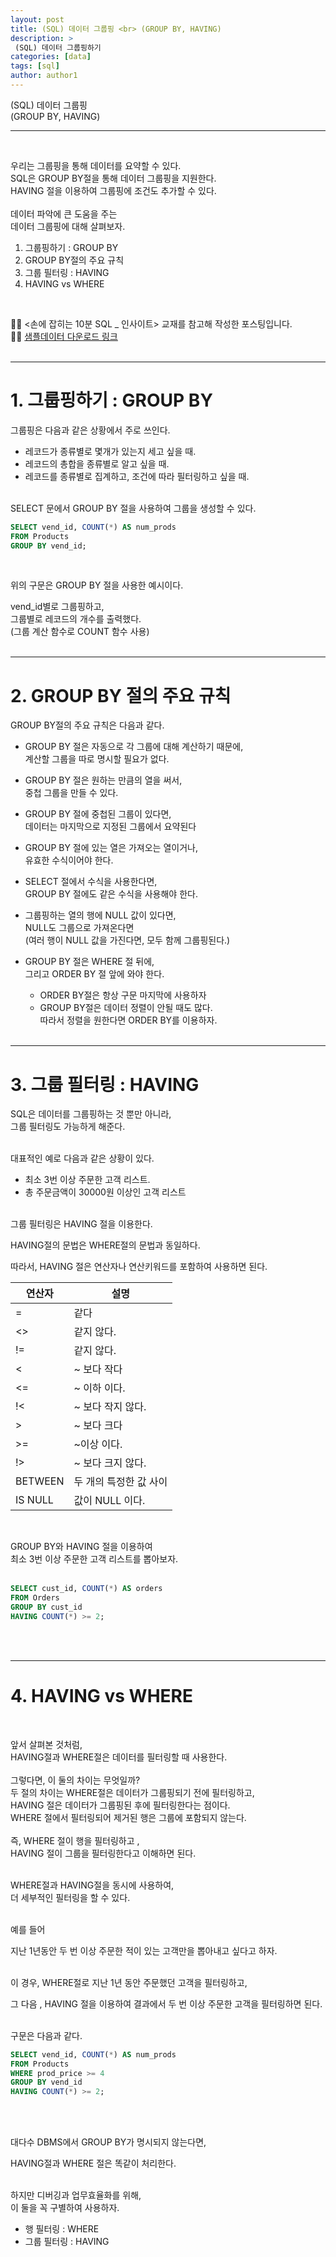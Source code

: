 ```yaml
---
layout: post
title: (SQL) 데이터 그룹핑 <br> (GROUP BY, HAVING)
description: >
 (SQL) 데이터 그룹핑하기
categories: [data] 
tags: [sql]
author: author1
---
```



(SQL) 데이터 그룹핑 <br> (GROUP BY, HAVING)

---

<br>

우리는 그룹핑을 통해 데이터를 요약할 수 있다.<br>
SQL은 GROUP BY절을 통해 데이터 그룹핑을 지원한다.<br>
HAVING 절을 이용하여 그룹핑에 조건도 추가할 수 있다.<br><br>
데이터 파악에 큰 도움을 주는<br>
데이터 그룹핑에 대해 살펴보자.

1) 그룹핑하기 : GROUP BY <br>
2) GROUP  BY절의 주요 규칙 <br>
3) 그룹 필터링 : HAVING<br>
4) HAVING vs  WHERE<br>

<br>

✋🏾 <손에 잡히는 10분 SQL _ 인사이트> 교재를 참고해 작성한 포스팅입니다. <br>
✋🏾 [샘플데이터 다운로드 링크](https://forta.com/books/0135182794/)
<br>
<br>

---

# 1. 그룹핑하기 : GROUP BY

그룹핑은 다음과 같은 상황에서 주로 쓰인다. <br>
* 레코드가 종류별로 몇개가 있는지 세고 싶을 때. <br>
* 레코드의 총합을 종류별로 알고 싶을 때. <br>
* 레코드를 종류별로 집계하고, 조건에 따라 필터링하고 싶을 때. <br><br>

SELECT 문에서 GROUP BY 절을 사용하여 그룹을 생성할 수 있다.<br>

```sql
SELECT vend_id, COUNT(*) AS num_prods
FROM Products
GROUP BY vend_id;
```
<br>

위의 구문은 GROUP BY 절을 사용한 예시이다.<br>

vend_id별로 그룹핑하고,<br> 그룹별로 레코드의 개수를 출력했다.<br>
(그룹 계산 함수로 COUNT 함수 사용) <br><br>

---

# 2. GROUP BY 절의 주요 규칙



GROUP BY절의 주요 규칙은 다음과 같다. <br>
* GROUP BY 절은 자동으로 각 그룹에 대해 계산하기 때문에,<br> 계산할 그룹을 따로 명시할 필요가 없다. <br>
* GROUP BY 절은 원하는 만큼의 열을 써서,<br> 중첩 그룹을 만들 수 있다.<br>
* GROUP BY 절에 중첩된 그룹이 있다면,<br> 데이터는 마지막으로 지정된 그룹에서 요약된다<br>

* GROUP BY 절에 있는 열은 가져오는 열이거나,<br> 유효한 수식이어야 한다.<br>

* SELECT 절에서 수식을 사용한다면,<br> GROUP BY 절에도 같은 수식을 사용해야 한다.<br>

* 그룹핑하는 열의 행에 NULL 값이 있다면,<br> NULL도 그룹으로 가져온다면<br>(여러 행이 NULL 값을 가진다면, 모두 함께 그룹핑된다.) <br>
* GROUP BY 절은 WHERE 절 뒤에,<br> 그리고 ORDER BY 절 앞에 와야 한다.<br>
  * ORDER BY절은 항상 구문 마지막에 사용하자<br>
  * GROUP BY절은 데이터 정렬이 안될 때도 많다. <br>따라서 정렬을 원한다면  ORDER BY를 이용하자. <br><br>

---


# 3. 그룹 필터링 : HAVING <br>


SQL은 데이터를 그룹핑하는 것 뿐만 아니라,<br> 그룹 필터링도 가능하게 해준다.<br><br>

대표적인 예로 다음과 같은 상황이 있다.<br>
* 최소 3번 이상 주문한 고객 리스트.<br>
* 총 주문금액이 30000원 이상인 고객 리스트<br><br>

그룹 필터링은 HAVING 절을 이용한다.<br>

HAVING절의 문법은 WHERE절의 문법과 동일하다.<br>

따라서, HAVING 절은 연산자나 연산키워드를 포함하여 사용하면 된다.<br>



| 연산자  | 설명                   |
| ------- | ---------------------- |
| =       | 같다                   |
| <>      | 같지 않다.             |
| !=      | 같지 않다.             |
| <       | ~ 보다 작다            |
| <=      | ~ 이하 이다.           |
| !<      | ~ 보다 작지 않다.      |
| >       | ~ 보다 크다            |
| >=      | ~이상 이다.            |
| !>      | ~ 보다 크지 않다.      |
| BETWEEN | 두 개의 특정한 값 사이 |
| IS NULL | 값이 NULL 이다.        |

<br>

GROUP BY와 HAVING 절을 이용하여<br>
최소 3번 이상 주문한 고객 리스트를 뽑아보자.<br><br>

```sql
SELECT cust_id, COUNT(*) AS orders
FROM Orders
GROUP BY cust_id
HAVING COUNT(*) >= 2;
```

<br><br>

---

# 4. HAVING vs WHERE 
<br>

앞서 살펴본 것처럼, <br>HAVING절과 WHERE절은 데이터를 필터링할 때 사용한다.<br><br>
그렇다면, 이 둘의 차이는 무엇일까?<br>
두 절의 차이는  WHERE절은 데이터가 그룹핑되기 전에 필터링하고,<br>
HAVING 절은 데이터가 그룹핑된 후에 필터링한다는 점이다.<br>
WHERE 절에서 필터링되어 제거된 행은 그룹에 포함되지 않는다.<br><br>
즉, WHERE 절이 행을 필터링하고 , <br>HAVING 절이 그룹을 필터링한다고
이해하면 된다.<br><br>

WHERE절과 HAVING절을 동시에 사용하여,<br> 더 세부적인 필터링을 할 수 있다.<br><br>

예를 들어<br>

지난 1년동안 두 번 이상 주문한 적이 있는 고객만을 뽑아내고 싶다고 하자.<br><br>

이 경우, WHERE절로 지난 1년 동안 주문했던 고객을 필터링하고,<br>

그 다음 , HAVING 절을 이용하여 결과에서 두 번 이상 주문한 고객을 필터링하면 된다.<br><br>

구문은 다음과 같다.<br>

```sql
SELECT vend_id, COUNT(*) AS num_prods
FROM Products
WHERE prod_price >= 4
GROUP BY vend_id
HAVING COUNT(*) >= 2; 
```

<br><br>

대다수 DBMS에서 GROUP BY가 명시되지 않는다면,<br>

HAVING절과 WHERE 절은 똑같이 처리한다.<br><br>

하지만 디버깅과 업무효율화를 위해, <br>이 둘을 꼭 구별하여 사용하자.<br>
* 행 필터링 : WHERE<br>
* 그룹 필터링 : HAVING<br><br>


